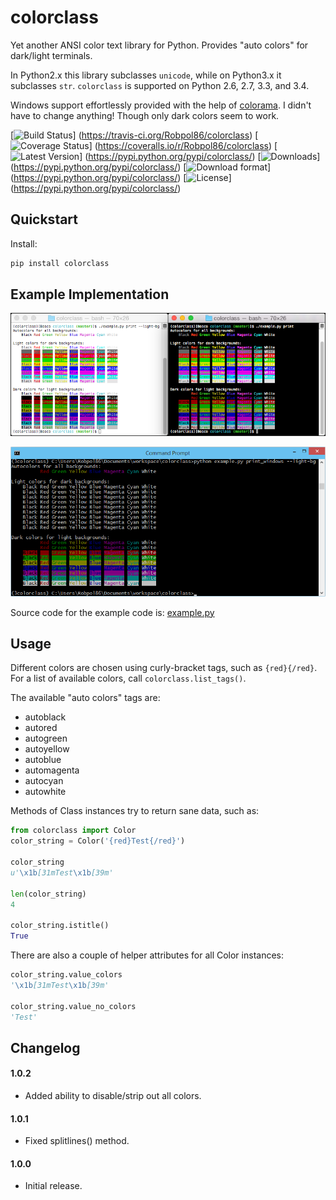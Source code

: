# colorclass

Yet another ANSI color text library for Python. Provides "auto colors" for dark/light terminals.

In Python2.x this library subclasses `unicode`, while on Python3.x it subclasses `str`. `colorclass` is supported on
Python 2.6, 2.7, 3.3, and 3.4.

Windows support effortlessly provided with the help of [colorama](https://github.com/tartley/colorama/). I didn't have to
change anything! Though only dark colors seem to work.

[![Build Status](https://travis-ci.org/Robpol86/colorclass.svg?branch=master)]
(https://travis-ci.org/Robpol86/colorclass)
[![Coverage Status](https://img.shields.io/coveralls/Robpol86/colorclass.svg)]
(https://coveralls.io/r/Robpol86/colorclass)
[![Latest Version](https://pypip.in/version/colorclass/badge.png)]
(https://pypi.python.org/pypi/colorclass/)
[![Downloads](https://pypip.in/download/colorclass/badge.png)]
(https://pypi.python.org/pypi/colorclass/)
[![Download format](https://pypip.in/format/colorclass/badge.png)]
(https://pypi.python.org/pypi/colorclass/)
[![License](https://pypip.in/license/colorclass/badge.png)]
(https://pypi.python.org/pypi/colorclass/)

## Quickstart

Install:
```bash
pip install colorclass
```

## Example Implementation

![Example Script Screenshot](/example.png?raw=true "Example Script Screenshot")

![Example Windows Screenshot](/example_windows.png?raw=true "Example Windows Screenshot")

Source code for the example code is: [example.py](example.py)

## Usage

Different colors are chosen using curly-bracket tags, such as `{red}{/red}`. For a list of available colors, call
`colorclass.list_tags()`.

The available "auto colors" tags are:

* autoblack
* autored
* autogreen
* autoyellow
* autoblue
* automagenta
* autocyan
* autowhite

Methods of Class instances try to return sane data, such as:

```python
from colorclass import Color
color_string = Color('{red}Test{/red}')

color_string
u'\x1b[31mTest\x1b[39m'

len(color_string)
4

color_string.istitle()
True
```

There are also a couple of helper attributes for all Color instances:

```python
color_string.value_colors
'\x1b[31mTest\x1b[39m'

color_string.value_no_colors
'Test'
```

## Changelog

#### 1.0.2

* Added ability to disable/strip out all colors.

#### 1.0.1

* Fixed splitlines() method.

#### 1.0.0

* Initial release.
